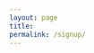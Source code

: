 ```yaml
---
layout: page
title: 
permalink: /signup/
---
```


<link href='https://actionnetwork.org/css/style-embed-whitelabel.css' rel='stylesheet' type='text/css' /><script>window.yepnope || document.write('<script src="https://actionnetwork.org/includes/js/yepnope154-min.js"><\/script>');</script><script src='https://actionnetwork.org/widgets/v2/petition/sign-up-for-votervox-updates-2?format=js&source=widget'></script><div id='can-petition-area-sign-up-for-votervox-updates-2' style='width: 100%'><!-- this div is the target for our HTML insertion --></div>